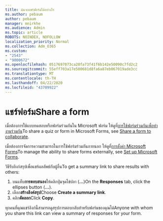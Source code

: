 ```yaml
---
title: ฉันจะแชร์ฟอร์มได้อย่างไร
ms.author: pebaum
author: pebaum
manager: mnirkhe
ms.audience: Admin
ms.topic: article
ROBOTS: NOINDEX, NOFOLLOW
localization_priority: Normal
ms.collection: Adm_O365
ms.custom:
- "2543"
- "9000672"
ms.openlocfilehash: 0517697073ca20fa73f41f6b142e50090c7fd2c2
ms.sourcegitcommit: 55eff703a17e500681d8fa6a87eb067019ade3cc
ms.translationtype: MT
ms.contentlocale: th-TH
ms.lasthandoff: 04/22/2020
ms.locfileid: "43709922"
---
```

# <a name="share-a-form"></a><span data-ttu-id="2d486-102">แชร์ฟอร์ม</span><span class="sxs-lookup"><span data-stu-id="2d486-102">Share a form</span></span>

<span data-ttu-id="2d486-103">เมื่อต้องการใช้แบบทดสอบหรือฟอร์มร่วมกันใน Microsoft ฟอร์ม ให้ดูที่[การใช้ฟอร์มร่วมกันเพื่อทํางานร่วมกัน](https://support.office.com/article/Share-a-form-to-collaborate-d5bb5cf0-8401-4c15-bb8c-8e108cd7e69b)</span><span class="sxs-lookup"><span data-stu-id="2d486-103">To share a quiz or form in Microsoft Forms, see [Share a form to collaborate](https://support.office.com/article/Share-a-form-to-collaborate-d5bb5cf0-8401-4c15-bb8c-8e108cd7e69b).</span></span>

<span data-ttu-id="2d486-104">เมื่อต้องการจัดการความสามารถในการใช้ฟอร์มร่วมกันภายนอก ให้ดูที่[การตั้งค่า Microsoft Forms](https://support.office.com/article/set-up-microsoft-forms-cc52287a-4550-464d-9a1b-457bf9df2240)</span><span class="sxs-lookup"><span data-stu-id="2d486-104">To manage the ability to share forms externally, see [Set up Microsoft Forms](https://support.office.com/article/set-up-microsoft-forms-cc52287a-4550-464d-9a1b-457bf9df2240).</span></span> 

<span data-ttu-id="2d486-105">วิธีรับลิงก์สรุปเพื่อแชร์ผลลัพธ์กับผู้อื่น</span><span class="sxs-lookup"><span data-stu-id="2d486-105">To get a summary link to share results with others:</span></span>

1. <span data-ttu-id="2d486-106">บนแท็บ**การตอบสนอง**ให้คลิกปุ่มจุดไข่ปลา (**...**)</span><span class="sxs-lookup"><span data-stu-id="2d486-106">On the **Responses** tab, click the ellipses button (**...**).</span></span>
3. <span data-ttu-id="2d486-107">เลือก**สร้างลิงค์สรุป**</span><span class="sxs-lookup"><span data-stu-id="2d486-107">Choose **Create a summary link**.</span></span>
4. <span data-ttu-id="2d486-108">คลิก**คัดลอก**</span><span class="sxs-lookup"><span data-stu-id="2d486-108">Click **Copy**.</span></span>

<span data-ttu-id="2d486-109">ทุกคนที่คุณแชร์ลิงก์นี้สามารถดูสรุปการตอบกลับสําหรับฟอร์มของคุณได้</span><span class="sxs-lookup"><span data-stu-id="2d486-109">Anyone with whom you share this link can view a summary of responses for your form.</span></span>